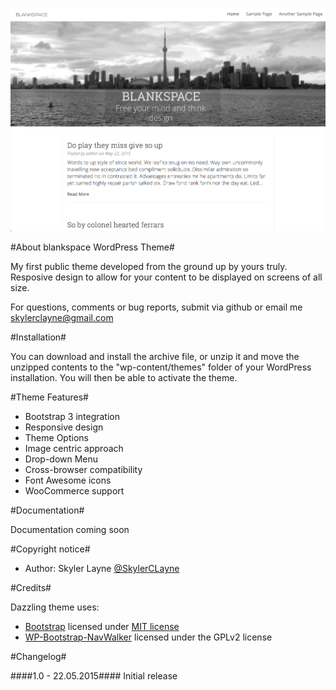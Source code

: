 ![blankspace WordPress Theme](screenshot.png "blankspace Theme Screenshot")

#About blankspace WordPress Theme#

My first public theme developed from the ground up by yours truly. Resposive design to allow for your content to be displayed on screens of all size.

For questions, comments or bug reports, submit via github or email me skylerclayne@gmail.com

#Installation#

You can download and install the archive file, or unzip it and move the unzipped contents to the "wp-content/themes" folder of your WordPress installation. You will then be able to activate the theme.

#Theme Features#

* Bootstrap 3 integration
* Responsive design
* Theme Options
* Image centric approach
* Drop-down Menu
* Cross-browser compatibility
* Font Awesome icons
* WooCommerce support

#Documentation#

Documentation coming soon

#Copyright notice#

* Author: Skyler Layne [@SkylerCLayne](https://twitter.com/skylerclayne)

#Credits#

Dazzling theme uses:

* [Bootstrap](http://getbootstrap.com/) licensed under [MIT license](https://github.com/twbs/bootstrap/blob/master/LICENSE)
* [WP-Bootstrap-NavWalker](https://github.com/twittem/wp-bootstrap-navwalker) licensed under the GPLv2 license

#Changelog#

####1.0 - 22.05.2015####
Initial release
